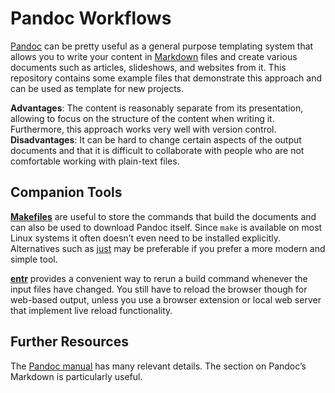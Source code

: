 # Pandoc Workflows

[Pandoc](https://pandoc.org/) can be pretty useful as a general purpose templating system that allows you to write your content in [Markdown](https://en.wikipedia.org/wiki/Markdown) files and create various documents such as articles, slideshows, and websites from it. This repository contains some example files that demonstrate this approach and can be used as template for new projects.

**Advantages**: The content is reasonably separate from its presentation, allowing to focus on the structure of the content when writing it. Furthermore, this approach works very well with version control.
**Disadvantages**: It can be hard to change certain aspects of the output documents and that it is difficult to collaborate with people who are not comfortable working with plain-text files.

## Companion Tools

**[Makefiles](https://www.gnu.org/software/make/manual/html_node/index.html)** are useful to store the commands that build the documents and can also be used to download Pandoc itself. Since `make` is available on most Linux systems it often doesn’t even need to be installed explicitly. Alternatives such as [just](https://github.com/casey/just) may be preferable if you prefer a more modern and simple tool.

**[entr](https://github.com/eradman/entr)** provides a convenient way to rerun a build command whenever the input files have changed. You still have to reload the browser though for web-based output, unless you use a browser extension or local web server that implement live reload functionality.

## Further Resources

The [Pandoc manual](https://pandoc.org/MANUAL.html) has many relevant details. The section on Pandoc’s Markdown is particularly useful.
